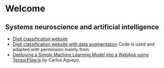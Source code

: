 # Welcome
## Systems neuroscience and artificial intelligence
- [Digit classification website](https://hks1776.github.io/digit_classification_website/tfjs.html)
- [Digit classification website with data 
augmentation](https://hks1776.github.io/digit_classification_website_with_data_augmentation/tfjs.html)
Code is used and adapted with permission mainly from
- [Deploying a Simple Machine Learning Model into a WebApp using TensorFlow.js](https://towardsdatascience.com/deploying-a-simplemachine-learning-model-into-a-webapp-using-tensorflow-js-3609c297fb04) by Carlos Aguayo.
